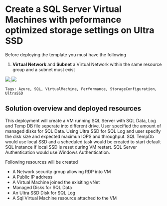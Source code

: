 # Create a SQL Server Virtual Machines with peformance optimized storage settings on Ultra SSD


Before deploying the template you must have the following

1. **Virtual Network** and **Subnet** a Virtual Network within the same resource group and a subnet must exist

<a href="https://portal.azure.com/#create/Microsoft.Template/uri/https%3A%2F%2Fraw.githubusercontent.com%2FAzure%2Fazure-quickstart-templates%2Fmaster%2F101-sql-vm-new-storage-ultrassd%2Fazuredeploy.json" target="_blank">
    <img src="http://azuredeploy.net/deploybutton.png"/>
</a>
<a href="http://armviz.io/#/?load=https%3A%2F%2Fraw.githubusercontent.com%2FAzure%2Fazure-quickstart-templates%2Fmaster%2F101-sql-vm-new-storage-ultrassd%2Fazuredeploy.json" target="_blank">
    <img src="http://armviz.io/visualizebutton.png"/>
</a>

`Tags: Azure, SQL, VirtualMachine, Performance, StorageConfiguration, UltraSSD`

## Solution overview and deployed resources

This deployment will create a VM running SQL Server with SQL Data, Log and Temp DB file seperate into different drive. User specified the amount of managed disks for SQL Data. Using Ultra SSD for SQL Log and user specify the disk size and expected maximun IOPS and throughput. SQL TempDb would use local SSD and a scheduled task would be created to start default SQL Instance if local SSD is reset during VM restart. SQL Server Authentication would use Windows Authentication.

Following resources will be created
 - A Network security group allowing RDP into VM
 - A Public IP address
 - A Virtual Machine joined the exisiting vNet
 - Managed Disks for SQL Data
 - An Ultra SSD Disk for SQL Log
 - A Sql Virtual Machine resource attached to the VM
